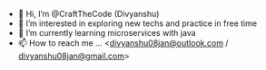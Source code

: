 - 👋 Hi, I’m @CraftTheCode (Divyanshu)
- 👀 I’m interested in exploring new techs and practice in free time
- 🌱 I’m currently learning microservices with java
- 📫 How to reach me ... <divyanshu08jan@outlook.com / divyanshu08jan@gmail.com>

<!---
Welcome to My GitHub Profile
About Me
Hello, I'm Divyanshu, an aspiring developer on a journey to master Microservices with Java. This GitHub repository is my coding playground where I'm actively learning and preparing to create exciting projects that reflect my growing skills and knowledge in this fascinating field.

What to Expect
Learning Microservices: Currently, I'm in the learning phase, absorbing the ins and outs of Microservices development in Java. This repository will soon be populated with my projects, as I apply what I've learned.

Continuous Improvement: As I continue my learning journey, I'll regularly update this repository with new projects, improvements to existing ones, and insights gained along the way.

Future Projects
I'm excited to embark on my coding adventures and have a variety of projects in mind, such as building a microservices-based e-commerce platform, creating RESTful APIs, and more. Stay tuned for the upcoming projects that will showcase my skills and knowledge.

Get in Touch
I'm always open to connecting with fellow developers, sharing knowledge, and collaborating on exciting projects. Feel free to connect with me on LinkedIn to stay updated on my progress.

Thank you for visiting, and let's learn and grow together in the world of Microservices and Java development!
--->
